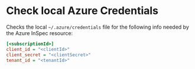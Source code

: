 # Check local Azure Credentials

Checks the local `~/.azure/credentials` file for the following info needed by the Azure InSpec resource:

```ini
[<subscriptionId>]
client_id = "<clientId>"
client_secret = "<clientSecret>"
tenant_id = "<tenantId>"
```
